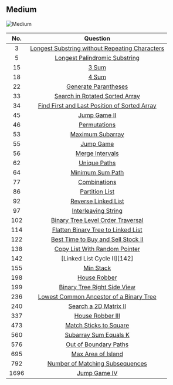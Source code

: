 ## Medium

![Medium](https://www.careerizma.com/wp-content/uploads/problem-solving-techniques.jpg "Medium")

|No. | Question|
|:---:|:----:|
|3|[Longest Substring without Repeating Characters][3]|
|5|[Longest Palindromic Substring][5]|
|15|[3 Sum][15]|
|18|[4 Sum][18]|
|22|[Generate Parantheses][22]|
|33|[Search in Rotated Sorted Array][33]|
|34|[Find First and Last Position of Sorted Array][34]|
|45|[Jump Game II][45]|
|46|[Permutations][46]|
|53|[Maximum Subarray][53]|
|55|[Jump Game][55]|
|56|[Merge Intervals][56]|
|62|[Unique Paths][62]|
|64|[Minimum Sum Path][64]|
|77|[Combinations][77]|
|86|[Partition List][86]|
|92|[Reverse Linked List][92]|
|97|[Interleaving String][97]|
|102|[Binary Tree Level Order Traversal][102]|
|114|[Flatten Binary Tree to Linked List][114]|
|122|[Best Time to Buy and Sell Stock II][122]|
|138|[Copy List With Random Pointer][138]|
|142|[Linked List Cycle II][142]|
|155|[Min Stack][155]|
|198|[House Robber][198]|
|199|[Binary Tree Right Side View][199]|
|236|[Lowest Common Ancestor of a Binary Tree][236]|
|240|[Search a 2D Matrix II][240]|
|337|[House Robber III][337]|
|473|[Match Sticks to Square][473]|
|560|[Subarray Sum Equals K][560]|
|576|[Out of Boundary Paths][576]|
|695|[Max Area of Island][695]|
|792|[Number of Matching Subsequences][792]|
|1696|[Jump Game IV][1696]|

[3]:https://github.com/KaidenHsu/LeetCode/blob/main/2.Medium/0003.LongestSubstringWithoutRepeatingCharacters.cpp
[5]:https://github.com/KaidenHsu/LeetCode/blob/main/2.Medium/0005.LongestPalindromicSubstring.cpp
[15]:https://github.com/KaidenHsu/LeetCode/blob/main/2.Medium/0015.3Sum.cpp
[22]:https://github.com/KaidenHsu/LeetCode/blob/main/2.Medium/0022.GenerateParantheses.cpp
[18]:https://github.com/KaidenHsu/LeetCode/blob/main/2.Medium/0018.4Sum.cpp
[33]:https://github.com/KaidenHsu/LeetCode/blob/main/2.Medium/0033.SearchInRotatedSortedArray.cpp
[34]:https://github.com/KaidenHsu/LeetCode/blob/main/2.Medium/0034.FindTheFirstAndLastPositionOfElementInSortedArray.cpp
[45]:https://github.com/KaidenHsu/LeetCode/blob/main/2.Medium/0045.JumpGameII.cpp
[46]:https://github.com/KaidenHsu/LeetCode/blob/main/2.Medium/0046.Permutations.cpp
[53]:https://github.com/KaidenHsu/LeetCode/blob/main/2.Medium/0053.MaximumSubarray.cpp
[55]:https://github.com/KaidenHsu/LeetCode/blob/main/2.Medium/0055.JumpGame.cpp
[56]:https://github.com/KaidenHsu/LeetCode/blob/main/2.Medium/0056.MergeIntervals.cpp
[62]:https://github.com/KaidenHsu/LeetCode/blob/main/2.Medium/0062.UniquePaths.cpp
[64]:https://github.com/KaidenHsu/LeetCode/blob/main/2.Medium/0064.MinimumPathSum.cpp
[77]:https://github.com/KaidenHsu/LeetCode/blob/main/2.Medium/0077.Combinations.cpp
[86]:https://github.com/KaidenHsu/LeetCode/blob/main/2.Medium/0086.PartitionList.cpp
[92]:https://github.com/KaidenHsu/LeetCode/blob/main/2.Medium/0092.ReverseLinkedListII.cpp
[97]:https://github.com/KaidenHsu/LeetCode/blob/main/2.Medium/0097.InterleavingString.cpp
[102]:https://github.com/KaidenHsu/LeetCode/blob/main/2.Medium/0102.BinaryTreeLevelOrderTraversal.cpp
[105]:https://github.com/KaidenHsu/LeetCode/blob/main/2.Medium/0105.ConstructBinaryTreeFromPreorderAndInorderTraversal.cpp
[114]:https://github.com/KaidenHsu/LeetCode/blob/main/2.Medium/0114.FlattenBinaryTreeToLinkedList.cpp
[122]:https://github.com/KaidenHsu/LeetCode/blob/main/2.Medium/0122.BestTimeToBuyAndSellStockII.cpp
[138]:
[142]:https://github.com/KaidenHsu/LeetCode/blob/main/2.Medium/0142.LinkedListCycleII.cpp
[155]:https://github.com/KaidenHsu/LeetCode/blob/main/2.Medium/0155.MinStack.cpp
[198]:https://github.com/KaidenHsu/LeetCode/blob/main/2.Medium/0198.HouseRobber.cpp
[199]:https://github.com/KaidenHsu/LeetCode/blob/main/2.Medium/0199.BinaryTreeRightSideView.cpp
[236]:https://github.com/KaidenHsu/LeetCode/blob/main/2.Medium/0236.LowestCommonAncestorOfABinaryTree.cpp
[240]:https://github.com/KaidenHsu/LeetCode/blob/main/2.Medium/0240.SearchA2DMatrixII.cpp
[337]:https://github.com/KaidenHsu/LeetCode/blob/main/2.Medium/0337.HouseRobberIII.cpp
[473]:https://github.com/KaidenHsu/LeetCode/blob/main/2.Medium/0473.MatchSticksToSquare.cpp
[560]:https://github.com/KaidenHsu/LeetCode/blob/main/2.Medium/0560.SubarraySumEqualsK.cpp
[576]:https://github.com/KaidenHsu/LeetCode/blob/main/2.Medium/0576.OutOfBoundaryPaths.cpp
[695]:https://github.com/KaidenHsu/LeetCode/blob/main/2.Medium/0695.MaxAreaOfIsland.cpp
[792]:https://github.com/KaidenHsu/LeetCode/blob/main/2.Medium/0792.NumberOfMatchingSubsequences.cpp
[1696]:https://github.com/KaidenHsu/LeetCode/blob/main/2.Medium/1696.JumpGameVI.cpp